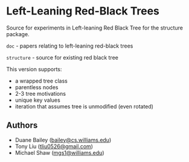 # Left-Leaning Red-Black Trees

Source for experiments in Left-leaning Red Black Tree for the structure
package.

`doc` - papers relating to left-leaning red-black trees

`structure` - source for existing red black tree

This version supports:
  * a wrapped tree class
  * parentless nodes
  * 2-3 tree motivations
  * unique key values
  * iteration that assumes tree is unmodified (even rotated)

## Authors

- Duane Bailey (bailey@cs.williams.edu)
- Tony Liu (tliu0526@gmail.com)
- Michael Shaw (mgs1@williams.edu)
